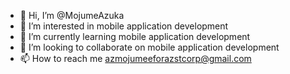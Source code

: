 - 👋 Hi, I’m @MojumeAzuka
- 👀 I’m interested in mobile application development
- 🌱 I’m currently learning mobile application development
- 💞️ I’m looking to collaborate on mobile application development
- 📫 How to reach me azmojumeeforazstcorp@gmail.com

<!---
MojumeAzuka/MojumeAzuka is a ✨ special ✨ repository because its `README.md` (this file) appears on your GitHub profile.
You can click the Preview link to take a look at your changes.
--->
